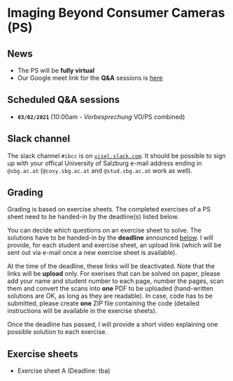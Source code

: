 # Imaging Beyond Consumer Cameras (PS)

## News

- The PS will be **fully virtual**
- Our Google meet link for the **Q&A** sessions is [here](https://meet.google.com/zka-jpyj-hmg)

## Scheduled Q&A sessions

- **`03/02/2021`** (10:00am - *Vorbesprechung* VO/PS combined)

## Slack channel

The slack channel `#ibcc` is on [`visel.slack.com`](https://visel.slack.com). It should be possible to sign up with your
offical University of Salzburg e-mail address ending in
`@sbg.ac.at` (`@cosy.sbg.ac.at` and `@stud.sbg.ac.at` work as well).

## Grading

Grading is based on exercise sheets. The completed exercises of a PS sheet need to be handed-in by the deadline(s) listed below.

You can decide which questions on an exercise sheet to solve. The solutions have to be handed-in by the **deadline** announced [below](#Exercise-sheets). I will provide, for each student and exercise sheet, an upload link (which will be sent out via e-mail once a new exercise sheet is available).

At the time of the deadline, these links will be deactivated. Note that the links will be **upload** only. For exerises that can be solved on paper, please add your name and student number to each page, number the pages, scan them and convert the scans into **one** PDF to be uploaded (hand-written solutions are OK, as long as they are readable). In case, code has to be submitted, please create **one** ZIP file containing the code (detailed instructions will be available in the exercise sheets).
 
Once the deadline has passed, I will provide a short video explaining one possible solution to each exercise.

## Exercise sheets

- Exercise sheet A (Deadline: tba)
